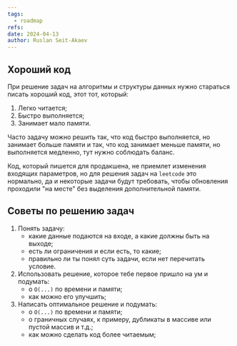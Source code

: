 ```yaml
---
tags:
  - roadmap
refs: 
date: 2024-04-13
author: Ruslan Seit-Akaev
---
```

## Хороший код

При решение задач на алгоритмы и структуры данных нужно стараться писать хороший код, этот тот, который:
1. Легко читается;
2. Быстро выполняется;
3. Занимает мало памяти.

Часто задачу можно решить так, что код быстро выполняется, но занимает больше памяти и так, что код занимает меньше памяти, но выполняется медленно, тут нужно соблюдать баланс.

Код, который пишется для продакшена, не приемлет изменения входящих параметров, но для решения задач на `leetcode` это нормально, да и некоторые задачи будут требовать, чтобы обновления проходили "на месте" без выделения дополнительной памяти.

## Советы по решению задач

1. Понять задачу:
	- какие данные подаются на входе, а какие должны быть на выходе;
	- есть ли ограничения и если есть, то какие;
	- правильно ли ты понял суть задачи, если нет перечитать условие.
2. Использовать решение, которое тебе первое пришло на ум и подумать:
	- о `O(...)` по времени и памяти;
	- как можно его улучшить;
3. Написать оптимальное решение и подумать:
	- о `O(...)` по времени и памяти;
	- о граничных случаях, к примеру, дубликаты в массиве или пустой массив и т.д.;
	- как можно сделать код более читаемым;
